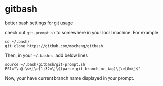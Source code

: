 gitbash
=======

better bash settings for git usage

check out `git-prompt.sh` to somewhere in your local machine. For example

```
cd ~/.bash/
git clone https://github.com/mocheng/gitbash
```

Then, in your `~/.bashrc`, add below lines

```
source ~/.bash/gitbash/git-prompt.sh
PS1="\u@:\w\[\e[1;32m\]\$(parse_git_branch_or_tag)\[\e[0m\]$"

```

Now, your have current branch name displayed in your prompt.

